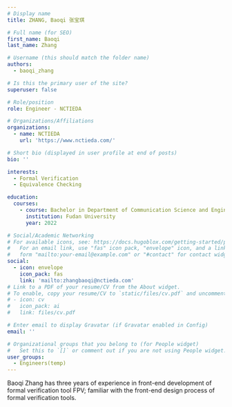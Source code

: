```yaml
---
# Display name
title: ZHANG, Baoqi 张宝琪

# Full name (for SEO)
first_name: Baoqi
last_name: Zhang

# Username (this should match the folder name)
authors:
  - baoqi_zhang

# Is this the primary user of the site?
superuser: false

# Role/position
role: Engineer - NCTIEDA

# Organizations/Affiliations
organizations:
  - name: NCTIEDA
    url: 'https://www.nctieda.com/'

# Short bio (displayed in user profile at end of posts)
bio: ''

interests:
  - Formal Verification
  - Equivalence Checking

education:
  courses:
    - course: Bachelor in Department of Communication Science and Engineering
      institution: Fudan University
      year: 2022

# Social/Academic Networking
# For available icons, see: https://docs.hugoblox.com/getting-started/page-builder/#icons
#   For an email link, use "fas" icon pack, "envelope" icon, and a link in the
#   form "mailto:your-email@example.com" or "#contact" for contact widget.
social:
  - icon: envelope
    icon_pack: fas
    link: 'mailto:zhangbaoqi@nctieda.com'
# Link to a PDF of your resume/CV from the About widget.
# To enable, copy your resume/CV to `static/files/cv.pdf` and uncomment the lines below.
# - icon: cv
#   icon_pack: ai
#   link: files/cv.pdf

# Enter email to display Gravatar (if Gravatar enabled in Config)
email: ''

# Organizational groups that you belong to (for People widget)
#   Set this to `[]` or comment out if you are not using People widget.
user_groups:
  - Engineers(temp)
---
```


Baoqi Zhang has three years of experience in front-end development of formal verification tool FPV; familiar with the front-end design process of formal verification tools.